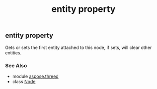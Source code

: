 ﻿---
title: entity property
second_title: Aspose.3D for Python via .NET API References
description: 
type: docs
weight: 190
url: /python-net/aspose.threed/node/entity/
is_root: false
---

## entity property


Gets or sets the first entity attached to this node, if sets, will clear other entities.

### See Also
* module [aspose.threed](../../)
* class [Node](/3d/python-net/aspose.threed/node)
